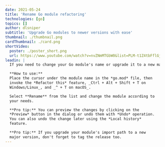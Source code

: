```yaml
---
date: 2021-05-24
title: 'Rename Go module refactoring'
technologies: [go]
topics: []
author: dlsniper
subtitle: 'Upgrade Go modules to newer versions with ease'
thumbnail: ./thumbnail.png
cardThumbnail: ./card.png
shortVideo:
  poster: ./poster_short.png
  url: https://www.youtube.com/watch?v=nvZNmMTGbW0&list=PLM-t1Z4tbFflGjn5Qzjjku5J7SX3p-nhY&index=11&t=0s
leadin: |
  If you need to change your Go module's name or upgrade it to a new major, then the **Rename refactoring** has you covered.

  **How to use:**
  Place the cursor under the module name in the *go.mod* file, then
  invoke the *Refactor this* feature, _Ctrl + Alt + Shift + T on
  Windows/Linux_, and _^ + T on macOS_.

  Select **Rename** from the list and change the module according to
  your needs.

  **Pro tip:** You can preview the changes by clicking on the 
  *Preview* button in the dialog or undo them with *Undo* operation.
  You can also undo the change later using the *Local history*
  feature. 

  **Pro tip:** If you upgrade your module's import path to a new
  major version, don't forget to tag the release too.
---
```


